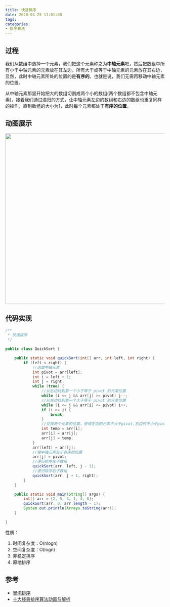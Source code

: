 ```yaml
---
title: 快速排序
date: 2020-04-25 11:01:08
tags:
categories:
- 排序算法
---
```


## 过程

我们从数组中选择一个元素，我们把这个元素称之为**中轴元素**吧，然后把数组中所有小于中轴元素的元素放在其左边，所有大于或等于中轴元素的元素放在其右边，显然，此时中轴元素所处的位置的是**有序的**。也就是说，我们无需再移动中轴元素的位置。

从中轴元素那里开始把大的数组切割成两个小的数组(两个数组都不包含中轴元素)，接着我们通过递归的方式，让中轴元素左边的数组和右边的数组也重复同样的操作，直到数组的大小为1，此时每个元素都处于**有序的位置**。

## 动图展示

<img src="http://file.elecfans.com/web1/M00/85/7A/o4YBAFxzQw6ALKQbAAtfoBDvfhs822.gif" width="540px"/>

## 代码实现

```java
/**
 * 快速排序
 */

public class QuickSort {

    public static void quickSort(int[] arr, int left, int right) {
        if (left < right) {
            //选取中轴元素
            int pivot = arr[left];
            int i = left + 1;
            int j = right;
            while (true) {
                //从右边找到第一个小于等于 pivot 的元素位置
                while (i <= j && arr[j] >= pivot) j--;
                //从左边找到第一个大于等于 pivot 的元素位置
                while (i <= j && arr[i] <= pivot) i++;
                if (i >= j) {
                    break;
                }
                //交换两个元素的位置，使得左边的元素不大于pivot,右边的不小于pivot
                int temp = arr[i];
                arr[i] = arr[j];
                arr[j] = temp;
            }
            arr[left] = arr[j];
            //使中轴元素处于有序的位置
            arr[j] = pivot;
            //递归排序左子数组
            quickSort(arr, left, j - 1);
            //递归排序右子数组
            quickSort(arr, j + 1, right);
        }
    }

    public static void main(String[] args) {
        int[] arr = {2, 5, 3, 1, 4, 6};
        quickSort(arr, 0, arr.length - 1);
        System.out.println(Arrays.toString(arr));
    }

}
```

性质：

1. 时间复杂度：O(nlogn)
2. 空间复杂度：O(logn)
3. 非稳定排序
4. 原地排序

## 参考

+ [冒泡排序](https://mp.weixin.qq.com/s/6mzB4X5D8AY9F20c_mlQFQ)
+ [十大经典排序算法动画与解析](http://www.elecfans.com/d/874748.html)


